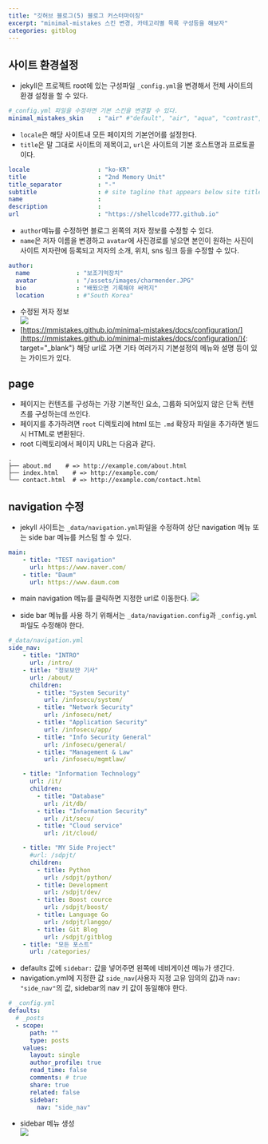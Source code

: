 ```yaml
---
title: "깃허브 블로그(5) 블로그 커스터마이징"
excerpt: "minimal-mistakes 스킨 변경, 카테고리별 목록 구성등을 해보자"
categories: gitblog
---
```

## 사이트 환경설정
- jekyll은 프로젝트 root에 있는 구성파일 `_config.yml`을 변경해서 전체 사이트의 환경 설정을 할 수 있다.  

```yml
#_config.yml 파일을 수정하면 기본 스킨을 변경할 수 있다.
minimal_mistakes_skin    : "air" #"default", "air", "aqua", "contrast", "dark", "dirt", "neon", "mint", "plum", "sunrise"
```  
- `locale`은 해당 사이트내 모든 페이지의 기본언어를 설정한다.
- `title`은 말 그대로 사이트의 제목이고, `url`은 사이트의 기본 호스트명과 프로토콜이다.  

```yml
locale                   : "ko-KR"
title                    : "2nd Memory Unit"
title_separator          : "-"
subtitle                 : # site tagline that appears below site title in masthead
name                     : 
description              : 
url                      : "https://shellcode777.github.io"
```
- `author`메뉴를 수정하면 블로그 왼쪽의 저자 정보를 수정할 수 있다.
- `name`은 저자 이름을 변경하고 `avatar`에 사진경로를 넣으면 본인이 원하는 사진이 사이트 저자란에 등록되고 저자의 소개, 위치, sns 링크 등을 수정할 수 있다.  

```yml
author:
  name             : "보조기억장치"
  avatar           : "/assets/images/charmender.JPG"
  bio              : "배웠으면 기록해야 써먹지"
  location         : #"South Korea" 
```
- 수정된 저자 정보  
![]({{site.url}}/assets/images/gitblog/13author.PNG)
- [https://mmistakes.github.io/minimal-mistakes/docs/configuration/](https://mmistakes.github.io/minimal-mistakes/docs/configuration/){: target="_blank"} 해당 url로 가면 기타 여러가지 기본설정의 메뉴와 설명 등이 있는 가이드가 있다.

## page
- 페이지는 컨텐츠를 구성하는 가장 기본적인 요소, 그룹화 되어있지 않은 단독 컨텐츠를 구성하는데 쓰인다.
- 페이지를 추가하려면 `root` 디렉토리에 html 또는 `.md` 확장자 파일을 추가하면 빌드시 HTML로 변환된다.
- root 디렉토리에서 페이지 URL는 다음과 같다.  

```
.
├── about.md    # => http://example.com/about.html
├── index.html    # => http://example.com/
└── contact.html  # => http://example.com/contact.html
```  

## navigation 수정
- jekyll 사이트는 `_data/navigation.yml`파일을 수정하여 상단 navigation 메뉴 또는 side bar 메뉴를 커스텀 할 수 있다.  
  

```yml  
main:
    - title: "TEST navigation"
      url: https://www.naver.com/
    - title: "Daum"
      url: https://www.daum.com
```   
- main navigation 메뉴를 클릭하면 지정한 url로 이동한다.
![]({{site.url}}/assets/images/gitblog/14mainnav.PNG)  

- side bar 메뉴를 사용 하기 위해서는 `_data/navigation.config`과 `_config.yml`파일도 수정해야 한다.  

```yml
#_data/navigation.yml
side_nav:
    - title: "INTRO"
      url: /intro/
    - title: "정보보안 기사"
      url: /about/
      children:
        - title: "System Security"
          url: /infosecu/system/
        - title: "Network Security"
          url: /infosecu/net/
        - title: "Application Security"
          url: /infosecu/app/
        - title: "Info Security General"
          url: /infosecu/general/
        - title: "Management & Law"
          url: /infosecu/mgmtlaw/

    - title: "Information Technology"
      url: /it/
      children:
        - title: "Database"
          url: /it/db/
        - title: "Information Security"
          url: /it/secu/
        - title: "Cloud service"
          url: /it/cloud/

    - title: "MY Side Project"
      #url: /sdpjt/
      children: 
        - title: Python
          url: /sdpjt/python/
        - title: Development
          url: /sdpjt/dev/
        - title: Boost cource
          url: /sdpjt/boost/
        - title: Language Go
          url: /sdpjt/langgo/
        - title: Git Blog
          url: /sdpjt/gitblog
    - title: "모든 포스트"
      url: /categories/
```  
- defaults 값에 `sidebar:` 값을 넣어주면 왼쪽에 네비게이션 메뉴가 생긴다.
- navigation.yml에 지정한 값 `side_nav`(사용자 지정 고유 임의의 값)과 `nav: "side_nav"`의 값, sidebar의 nav 키 값이 동일해야 한다.  

```yml
# _config.yml
defaults:
  # _posts
  - scope:
      path: ""
      type: posts
    values:
      layout: single
      author_profile: true
      read_time: false
      comments: # true
      share: true
      related: false
      sidebar:
        nav: "side_nav"
```
- sidebar 메뉴 생성  
![]({{site.url}}/assets/images/gitblog/15sidebar.PNG)  

